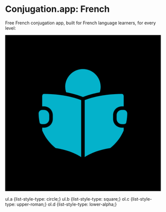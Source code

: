 # Conjugation.app: French

Free French conjugation app, built&nbsp;for French language learners, for every level:

![Drag Racing](https://github.com/Conjugation/Conjugation/blob/bbedd40d98665499edf1b8ee83bd30cd3e9fd3c7/assets/img/logo.png)

ul.a {list-style-type: circle;}
ul.b {list-style-type: square;}
ol.c {list-style-type: upper-roman;}
ol.d {list-style-type: lower-alpha;}